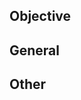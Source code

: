 ## Objective

<!-- Objective of the PR, what problem does it solve? -->

## General

<!-- General information about the PR, what has been done? -->
<!-- Please provide screenshot/example data. -->
<!-- eg. provide "Before" and "After" screenshots. -->
<!-- **Before: ** [screenshot] -->
<!-- **After: ** [screenshot] -->

## Other

<!-- Other information about the PR, if needed. -->
<!-- eg. Related PR on other components, etc. -->
